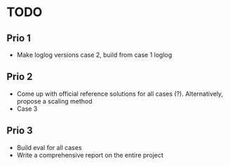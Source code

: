 # TODO

## Prio 1
- Make loglog versions case 2, build from case 1 loglog 

## Prio 2
- Come up with official reference solutions for all cases (?). Alternatively, propose a scaling method
- Case 3

## Prio 3
- Build eval for all cases
- Write a comprehensive report on the entire project
